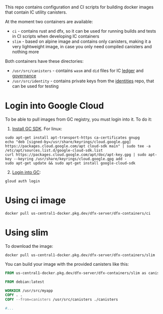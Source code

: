 This repo contains configuration and CI scripts for building docker images
that contain IC utility canisters.

At the moment two containers are available:
* `ci` - contains rust and dfx, so it can be used for running builds and tests
  in CI scripts when developing IC containers
* `slim` - based on alpine image and contains only canisters, making it a very
  lightweight image, in case you only need compiled canisters and nothing more

Both containers have these directories:
* `/usr/src/canisters` - contains `wasm` and `did` files for IC 
  [ledger](https://github.com/infinity-swap/unlocked-ic-ledger) and
  [governance](https://github.com/infinity-swap/Governance)
* `/usr/src/identity` - contains private keys from the
  [identities](https://github.com/infinity-swap/identity) repo, that can
  be used for testing

# Login into Google Cloud

To be able to pull images from GC registry, you must login into it. To do it:

1. [Install GC SDK](https://cloud.google.com/sdk/docs/install). For linux:
```
sudo apt-get install apt-transport-https ca-certificates gnupg
echo "deb [signed-by=/usr/share/keyrings/cloud.google.gpg] https://packages.cloud.google.com/apt cloud-sdk main" | sudo tee -a /etc/apt/sources.list.d/google-cloud-sdk.list
curl https://packages.cloud.google.com/apt/doc/apt-key.gpg | sudo apt-key --keyring /usr/share/keyrings/cloud.google.gpg add -
sudo apt-get update && sudo apt-get install google-cloud-sdk
```

2. [Login into GC](https://cloud.google.com/container-registry/docs/advanced-authentication#gcloud-helper):
```shell
gloud auth login
```

# Using ci image

```
docker pull us-central1-docker.pkg.dev/dfx-server/dfx-containers/ci
```

# Using slim

To download the image:
```
docker pull us-central1-docker.pkg.dev/dfx-server/dfx-containers/slim
```

You can build your image with the provided canisters like this:

```dockerfile
FROM us-central1-docker.pkg.dev/dfx-server/dfx-containers/slim as canisters

FROM debian:latest

WORKDIR /usr/src/myapp
COPY . .
COPY --from=canisters /usr/src/canisters ./canisters

#...
```
